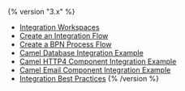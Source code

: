 {% version "3.x" %}
-   [Integration Workspaces](Integration%20Workspaces)
-   [Create an Integration Flow](Create%20an%20Integration%20Flow)
-   [Create a BPN Process Flow](Create%20a%20BPN%20Process%20Flow)
-   [Camel Database Integration Example](Camel%20Database%20Integration%20Example)
-   [Camel HTTP4 Component Integration Example](Camel%20HTTP4%20Component%20Integration%20Example)
-   [Camel Email Component Integration Example](Camel%20Email%20Component%20Integration%20Example)
-   [Integration Best Practices](Integration%20Best%20Practices)
{% /version %}
